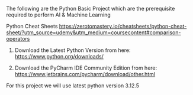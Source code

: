 The following are the Python Basic Project which are the prerequisite required to perform AI & Machine Learning

Python Cheat Sheets
https://zerotomastery.io/cheatsheets/python-cheat-sheet/?utm_source=udemy&utm_medium=coursecontent#comparison-operators

1. Download the Latest Python Version from here: https://www.python.org/downloads/

2. Download the PyCharm IDE Community Edition from here: https://www.jetbrains.com/pycharm/download/other.html

For this project we will use latest python version 3.12.5
